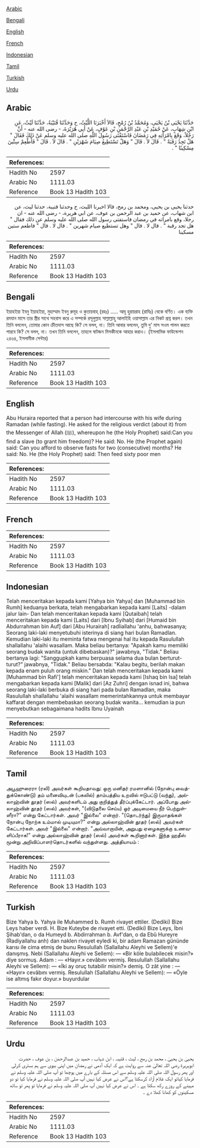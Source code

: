 [Arabic](#arabic)

[Bengali](#bengali)

[English](#english)

[French](#french)

[Indonesian](#indonesian)

[Tamil](#tamil)

[Turkish](#turkish)

[Urdu](#urdu)

## Arabic


<div dir="rtl" lang="ar" style={{fontSize:'larger',backgroundColor:'#f8f9fa',padding:20}}>
حَدَّثَنَا يَحْيَى بْنُ يَحْيَى، وَمُحَمَّدُ بْنُ رُمْحٍ، قَالاَ أَخْبَرَنَا اللَّيْثُ، ح وَحَدَّثَنَا قُتَيْبَةُ، حَدَّثَنَا لَيْثٌ، عَنِ ابْنِ شِهَابٍ، عَنْ حُمَيْدِ بْنِ عَبْدِ الرَّحْمَنِ بْنِ عَوْفٍ، عَنْ أَبِي هُرَيْرَةَ، - رضى الله عنه - أَنَّ رَجُلاً، وَقَعَ بِامْرَأَتِهِ فِي رَمَضَانَ فَاسْتَفْتَى رَسُولَ اللَّهِ صلى الله عليه وسلم عَنْ ذَلِكَ فَقَالَ ‏"‏ هَلْ تَجِدُ رَقَبَةً ‏"‏ ‏.‏ قَالَ لاَ ‏.‏ قَالَ ‏"‏ وَهَلْ تَسْتَطِيعُ صِيَامَ شَهْرَيْنِ ‏"‏ ‏.‏ قَالَ لاَ ‏.‏ قَالَ ‏"‏ فَأَطْعِمْ سِتِّينَ مِسْكِينًا ‏"‏ ‏.‏
</div>
<div style={{backgroundColor:'#f8f9fa',padding:20, marginBottom: 10}}><table> <thead> <tr> <th>References:</th> <th></th> </tr> </thead> <tbody><tr><td>Hadith No</td><td>2597</td></tr><tr><td>Arabic No</td><td>1111.03</td></tr><tr><td>Reference</td><td>Book 13 Hadith 103</td></tr></tbody></table></div>


<div dir="rtl" lang="ar" style={{fontSize:'larger',backgroundColor:'#f8f9fa',padding:20}}>
حدثنا يحيى بن يحيى، ومحمد بن رمح، قالا اخبرنا الليث، ح وحدثنا قتيبة، حدثنا ليث، عن ابن شهاب، عن حميد بن عبد الرحمن بن عوف، عن ابي هريرة، - رضى الله عنه - ان رجلا، وقع بامراته في رمضان فاستفتى رسول الله صلى الله عليه وسلم عن ذلك فقال " هل تجد رقبة " . قال لا . قال " وهل تستطيع صيام شهرين " . قال لا . قال " فاطعم ستين مسكينا
</div>
<div style={{backgroundColor:'#f8f9fa',padding:20, marginBottom: 10}}><table> <thead> <tr> <th>References:</th> <th></th> </tr> </thead> <tbody><tr><td>Hadith No</td><td>2597</td></tr><tr><td>Arabic No</td><td>1111.03</td></tr><tr><td>Reference</td><td>Book 13 Hadith 103</td></tr></tbody></table></div>

## Bengali


<div dir="ltr" lang="bn" style={{fontSize:'larger',backgroundColor:'#f8f9fa',padding:20}}>
ইয়াহইয়া ইবনু ইয়াহইয়া, মুহাম্মাদ ইবনু রুমূহ ও কুতায়বাহ্ (রহঃ) ..... আবূ হুরায়রাহ (রাযিঃ) থেকে বর্ণিত। এক ব্যক্তি রমযান মাসে তার স্ত্রীর সাথে সহবাস করে এ সম্পর্কে রসূলুল্লাহ সাল্লাল্লাহু আলাইহি ওয়াসাল্লাম এর নিকট প্রশ্ন করল। তখন তিনি বললেন, তোমার কোন ক্রীতদাস আছে কি? সে বলল, না। তিনি আবার বললেন, তুমি দু’ মাস সওম পালন করতে পারবে কি? সে বলল, না। তখন তিনি বললেন, তাহলে ষাটজন মিসকীনকে আহার করাও। (ইসলামিক ফাউন্ডেশন ২৪৬৪, ইসলামীক সেন্টার)
</div>
<div style={{backgroundColor:'#f8f9fa',padding:20, marginBottom: 10}}><table> <thead> <tr> <th>References:</th> <th></th> </tr> </thead> <tbody><tr><td>Hadith No</td><td>2597</td></tr><tr><td>Arabic No</td><td>1111.03</td></tr><tr><td>Reference</td><td>Book 13 Hadith 103</td></tr></tbody></table></div>

## English


<div dir="ltr" lang="en" style={{fontSize:'larger',backgroundColor:'#f8f9fa',padding:20}}>
Abu Huraira reported that a person had intercourse with his wife during Ramadan (while fasting). He asked for the religious verdict (about it) from the Messenger of Allah (ﷺ), whereupon he (the Holy Prophet) said:Can you find a slave (to grant him freedom)? He said: No. He (the Prophet again) said: Can you afford to observe fasts for two (consecutive) months? He said: No. He (the Holy Prophet) said: Then feed sixty poor men
</div>
<div style={{backgroundColor:'#f8f9fa',padding:20, marginBottom: 10}}><table> <thead> <tr> <th>References:</th> <th></th> </tr> </thead> <tbody><tr><td>Hadith No</td><td>2597</td></tr><tr><td>Arabic No</td><td>1111.03</td></tr><tr><td>Reference</td><td>Book 13 Hadith 103</td></tr></tbody></table></div>

## French


<div dir="ltr" lang="fr" style={{fontSize:'larger',backgroundColor:'#f8f9fa',padding:20}}>

</div>
<div style={{backgroundColor:'#f8f9fa',padding:20, marginBottom: 10}}><table> <thead> <tr> <th>References:</th> <th></th> </tr> </thead> <tbody><tr><td>Hadith No</td><td>2597</td></tr><tr><td>Arabic No</td><td>1111.03</td></tr><tr><td>Reference</td><td>Book 13 Hadith 103</td></tr></tbody></table></div>

## Indonesian


<div dir="ltr" lang="id" style={{fontSize:'larger',backgroundColor:'#f8f9fa',padding:20}}>
Telah menceritakan kepada kami [Yahya bin Yahya] dan [Muhammad bin Rumh] keduanya berkata, telah mengabarkan kepada kami [Laits] -dalam jalur lain- Dan telah menceritakan kepada kami [Qutaibah] telah menceritakan kepada kami [Laits] dari [Ibnu Syihab] dari [Humaid bin Abdurrahman bin Auf] dari [Abu Hurairah] radliallahu 'anhu, bahwasanya; Seorang laki-laki menyetubuhi isterinya di siang hari bulan Ramadlan. Kemudian laki-laki itu meminta fatwa mengenai hal itu kepada Rasulullah shallallahu 'alaihi wasallam. Maka beliau bertanya: "Apakah kamu memiliki seorang budak wanita (untuk dibebaskan)?" jawabnya, "Tidak." Beliau bertanya lagi: "Sanggupkah kamu berpuasa selama dua bulan berturut-turut?" jawabnya, "Tidak." Beliau bersabda: "Kalau begitu, berilah makan kepada enam puluh orang miskin." Dan telah menceritakan kepada kami [Muhammad bin Rafi'] telah menceritakan kepada kami [Ishaq bin Isa] telah mengabarkan kepada kami [Malik] dari [Az Zuhri] dengan isnad ini, bahwa seorang laki-laki berbuka di siang hari pada bulan Ramadlan, maka Rasulullah shallallahu 'alaihi wasallam memerintahkannya untuk membayar kaffarat dengan membebaskan seorang budak wanita… kemudian ia pun menyebutkan sebagaimana hadits Ibnu Uyainah
</div>
<div style={{backgroundColor:'#f8f9fa',padding:20, marginBottom: 10}}><table> <thead> <tr> <th>References:</th> <th></th> </tr> </thead> <tbody><tr><td>Hadith No</td><td>2597</td></tr><tr><td>Arabic No</td><td>1111.03</td></tr><tr><td>Reference</td><td>Book 13 Hadith 103</td></tr></tbody></table></div>

## Tamil


<div dir="ltr" lang="ta" style={{fontSize:'larger',backgroundColor:'#f8f9fa',padding:20}}>
அபூஹுரைரா (ரலி) அவர்கள் கூறியதாவது: ஒரு மனிதர் ரமளானில் (நோன்பு வைத்துக்கொண்டு) தம் மனைவியுடன் (பகலில்) தாம்பத்திய உறவில் ஈடுபட்டு (வந்து), அல்லாஹ்வின் தூதர் (ஸல்) அவர்களிடம் அது குறித்துத் தீர்ப்புக்கேட்டார். அப்போது அல்லாஹ்வின் தூதர் (ஸல்) அவர்கள், "(விடுதலை செய்ய) ஓர் அடிமையை நீர் பெற்றுள்ளீரா?" என்று கேட்டார்கள். அவர் "இல்லை" என்றார். "(தொடர்ந்து) இருமாதங்கள் நோன்பு நோற்க உம்மால் முடியுமா?" என்று அல்லாஹ்வின் தூதர் (ஸல்) அவர்கள் கேட்டார்கள். அவர் "இல்லை" என்றார். "அவ்வாறாயின், அறுபது ஏழைகளுக்கு உணவளிப்பீராக!" என்று அல்லாஹ்வின் தூதர் (ஸல்) அவர்கள் கூறினார்கள். இந்த ஹதீஸ் மூன்று அறிவிப்பாளர்தொடர்களில் வந்துள்ளது. அத்தியாயம் :
</div>
<div style={{backgroundColor:'#f8f9fa',padding:20, marginBottom: 10}}><table> <thead> <tr> <th>References:</th> <th></th> </tr> </thead> <tbody><tr><td>Hadith No</td><td>2597</td></tr><tr><td>Arabic No</td><td>1111.03</td></tr><tr><td>Reference</td><td>Book 13 Hadith 103</td></tr></tbody></table></div>

## Turkish


<div dir="ltr" lang="tr" style={{fontSize:'larger',backgroundColor:'#f8f9fa',padding:20}}>
Bize Yahya b. Yahya ile Muhammed b. Rumh rivayet ettiler. (Dediki) Bize Leys haber verdi. H. Bize Kuteybe de rivayet etti. (Dediki) Bize Leys, İbni Şihab'dan, o da Humeyd b. Abdirrahman b. Avf'dan, o da Ebû Hureyre (Radiyallahu anh) dan naklen rivayet eyledi ki, bir adam Ramazan gününde karısı ile cima etmiş de bunu Resulullah (Sallallahu Aleyhi ve Sellem)'e danışmış. Nebi (Sallallahu Aleyhi ve Sellem): — «Bir köle bulabilecek misin?» diye sormuş. Adam : — «Hayır.» cevâbını vermiş. Resulullah (Sallallahu Aleyhi ve Sellem): — «İki ay oruç tutabilir misin?» demiş. O zât yine : — «Hayır» cevâbını vermiş. Resulullah (Sallallahu Aleyhi ve Sellem): — «Öyle ise altmış fakır doyur.» buyurdular
</div>
<div style={{backgroundColor:'#f8f9fa',padding:20, marginBottom: 10}}><table> <thead> <tr> <th>References:</th> <th></th> </tr> </thead> <tbody><tr><td>Hadith No</td><td>2597</td></tr><tr><td>Arabic No</td><td>1111.03</td></tr><tr><td>Reference</td><td>Book 13 Hadith 103</td></tr></tbody></table></div>

## Urdu


<div dir="rtl" lang="ur" style={{fontSize:'larger',backgroundColor:'#f8f9fa',padding:20}}>
یحییٰ بن یحییٰ ، محمد بن رمح ، لیث ، قتیبہ ، ابن شہاب ، حمید بن عبدالرحمٰن ، بن عوف ، حضرت ابوہریرۃ رضی اللہ تعالیٰ عنہ سے روایت ہے کہ ایک آدمی نے رمضان میں اپنی بیوی سے ہم بستری کرلی اور پھر رسول اللہ صلی اللہ علیہ وسلم سے اس مسئلہ کے بارے میں پوچھا تو آپ صلی اللہ علیہ وسلم نے فرمایا کیاتو ایک غلام آزاد کرسکتا ہے؟اس نے عرض کیا نہیں آپ صلی اللہ علیہ وسلم نے فرمایا کیا تو دو مہینے کے روزے رکھ سکتا ہے ۔ اس نے عرض کیا نہیں آپ صلی اللہ علیہ وسلم نے فرمایا تو پھر تو ساٹھ مسکینوں کو کھانا کھلا دے ۔
</div>
<div style={{backgroundColor:'#f8f9fa',padding:20, marginBottom: 10}}><table> <thead> <tr> <th>References:</th> <th></th> </tr> </thead> <tbody><tr><td>Hadith No</td><td>2597</td></tr><tr><td>Arabic No</td><td>1111.03</td></tr><tr><td>Reference</td><td>Book 13 Hadith 103</td></tr></tbody></table></div>